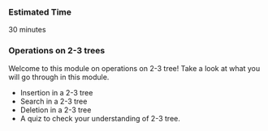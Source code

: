 ### Estimated Time

30 minutes

### Operations on 2-3 trees

Welcome to this module on operations on 2-3 tree! Take a look at what you will go through in this module.

   - Insertion in a 2-3 tree
   - Search in a 2-3 tree
   - Deletion in a 2-3 tree
   - A quiz to check your understanding of 2-3 tree.


